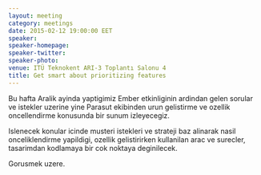 ```yaml
---
layout: meeting
category: meetings
date: 2015-02-12 19:00:00 EET
speaker: 
speaker-homepage: 
speaker-twitter: 
speaker-photo: 
venue: ITÜ Teknokent ARI-3 Toplantı Salonu 4
title: Get smart about prioritizing features
---
```

Bu hafta Aralik ayinda yaptigimiz Ember etkinliginin ardindan gelen sorular ve istekler uzerine yine Parasut ekibinden urun gelistirme ve ozellik oncellendirme konusunda bir sunum izleyecegiz.

Islenecek konular icinde musteri istekleri ve strateji baz alinarak nasil onceliklendirme yapildigi, ozellik gelistirirken kullanilan arac ve surecler, tasarimdan kodlamaya bir cok noktaya deginilecek.

Gorusmek uzere.
